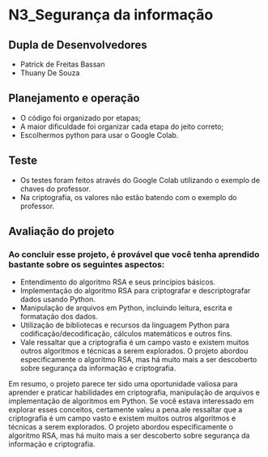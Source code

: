 # N3_Segurança da informação

## Dupla de Desenvolvedores
- Patrick de Freitas Bassan
- Thuany De Souza

## Planejamento e operação
- O código foi organizado por etapas;
- A maior dificuldade foi organizar cada etapa do jeito correto;
- Escolhermos python para usar o Google Colab.

## Teste
- Os testes foram feitos através do Google Colab utilizando o exemplo de chaves do professor.
- Na criptografia, os valores não estão batendo com o exemplo do professor.

## Avaliação do projeto
### Ao concluir esse projeto, é provável que você tenha aprendido bastante sobre os seguintes aspectos:

- Entendimento do algoritmo RSA e seus princípios básicos.
- Implementação do algoritmo RSA para criptografar e descriptografar dados usando Python.
- Manipulação de arquivos em Python, incluindo leitura, escrita e formatação dos dados.
- Utilização de bibliotecas e recursos da linguagem Python para codificação/decodificação, cálculos matemáticos e outros fins.
- Vale ressaltar que a criptografia é um campo vasto e existem muitos outros algoritmos e técnicas a serem explorados. O projeto abordou especificamente o algoritmo RSA, mas há muito mais a ser descoberto sobre segurança da informação e criptografia.

Em resumo, o projeto parece ter sido uma oportunidade valiosa para aprender e praticar habilidades em criptografia, manipulação de arquivos e implementação de algoritmos em Python. Se você estava interessado em explorar esses conceitos, certamente valeu a pena.ale ressaltar que a criptografia é um campo vasto e existem muitos outros algoritmos e técnicas a serem explorados. O projeto abordou especificamente o algoritmo RSA, mas há muito mais a ser descoberto sobre segurança da informação e criptografia.
